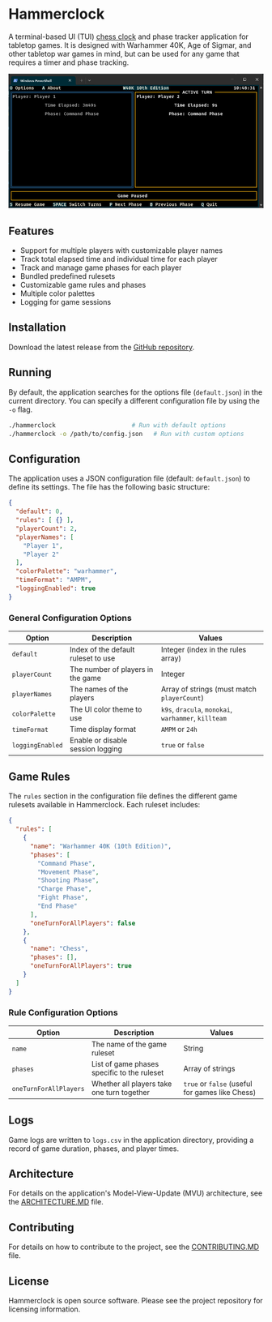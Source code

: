 # Hammerclock

A terminal-based UI (TUI) [chess clock](https://en.wikipedia.org/wiki/Chess_clock) and phase tracker application for tabletop games. It is designed with Warhammer 40K, Age of Sigmar, and other tabletop war games in mind, but can be used for any game that requires a timer and phase tracking.

<img alt="Hammerclock Screenshot" src="img.png" width="600"/>

## Features

- Support for multiple players with customizable player names
- Track total elapsed time and individual time for each player
- Track and manage game phases for each player
- Bundled predefined rulesets
- Customizable game rules and phases
- Multiple color palettes
- Logging for game sessions

## Installation

Download the latest release from the [GitHub repository](https://github.com/itworks99/hammerclock).

## Running

By default, the application searches for the options file (`default.json`) in the current directory. You can specify a different configuration file by using the `-o` flag.

```bash
./hammerclock                     # Run with default options
./hammerclock -o /path/to/config.json   # Run with custom options
```

## Configuration

The application uses a JSON configuration file (default: `default.json`) to define its settings. The file has the following basic structure:

```json
{
  "default": 0,
  "rules": [ {} ],
  "playerCount": 2,
  "playerNames": [
    "Player 1",
    "Player 2"
  ],
  "colorPalette": "warhammer",
  "timeFormat": "AMPM",
  "loggingEnabled": true
}
```

### General Configuration Options

| Option           | Description                         | Values                                               |
|------------------|-------------------------------------|------------------------------------------------------|
| `default`        | Index of the default ruleset to use | Integer (index in the rules array)                   |
| `playerCount`    | The number of players in the game   | Integer                                              |
| `playerNames`    | The names of the players            | Array of strings (must match `playerCount`)          |
| `colorPalette`   | The UI color theme to use           | `k9s`, `dracula`, `monokai`, `warhammer`, `killteam` |
| `timeFormat`     | Time display format                 | `AMPM` or `24h`                                      |
| `loggingEnabled` | Enable or disable session logging   | `true` or `false`                                    |

## Game Rules

The `rules` section in the configuration file defines the different game rulesets available in Hammerclock. Each ruleset includes:

```json
{
  "rules": [
    {
      "name": "Warhammer 40K (10th Edition)",
      "phases": [
        "Command Phase",
        "Movement Phase",
        "Shooting Phase",
        "Charge Phase",
        "Fight Phase",
        "End Phase"
      ],
      "oneTurnForAllPlayers": false
    },
    {
      "name": "Chess",
      "phases": [],
      "oneTurnForAllPlayers": true
    }
  ]
}
```

### Rule Configuration Options

| Option                 | Description                                 | Values                                          |
|------------------------|---------------------------------------------|-------------------------------------------------|
| `name`                 | The name of the game ruleset                | String                                          |
| `phases`               | List of game phases specific to the ruleset | Array of strings                                |
| `oneTurnForAllPlayers` | Whether all players take one turn together  | `true` or `false` (useful for games like Chess) |

## Logs

Game logs are written to `logs.csv` in the application directory, providing a record of game duration, phases, and player times.

## Architecture

For details on the application's Model-View-Update (MVU) architecture, see the [ARCHITECTURE.MD](ARCHITECTURE.MD) file.

## Contributing

For details on how to contribute to the project, see the [CONTRIBUTING.MD](CONTRIBUTING.MD) file.

## License

Hammerclock is open source software. Please see the project repository for licensing information.
